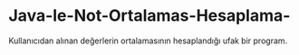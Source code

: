 # Java-le-Not-Ortalamas-Hesaplama-
Kullanıcıdan alınan değerlerin ortalamasının hesaplandığı ufak bir program.
